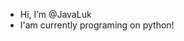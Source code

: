 - Hi, I’m @JavaLuk
- I'am currently programing on python!

<!---
JavaLuk/JavaLuk is a ✨ special ✨ repository because its `README.md` (this file) appears on your GitHub profile.
You can click the Preview link to take a look at your changes.
--->
